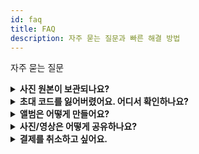 ```yaml
---
id: faq
title: FAQ
description: 자주 묻는 질문과 빠른 해결 방법
---
```


자주 묻는 질문

<details>
<summary><strong>사진 원본이 보관되나요?</strong></summary>

사용자용 백업/복원 기능은 제공하지 않지만, 내부적으로 원본과 리사이즈 파일을 분리·이중화 저장하고 운영 DB는 1일 1회 정기 백업합니다. 자세한 내용은 [데이터 백업 및 보관 정책](/docs/help/backup-restore)을 참고하세요.

</details>

<details>
<summary><strong>초대 코드를 잃어버렸어요. 어디서 확인하나요?</strong></summary>

초대 코드는 커플을 처음 생성할 때 자동으로 발급됩니다. `더보기 탭 > 커플 설정 > 초대`에서 초대 코드를 확인하고 복사할 수 있습니다.

</details>

<details>
<summary><strong>앨범은 어떻게 만들어요?</strong></summary>

앱은 날짜별로 앨범을 관리합니다. 홈에서 달력(또는 날짜 선택기)에서 원하는 날짜를 선택하면 해당 날짜의 앨범이 생성되거나 열립니다.

</details>

<details>
<summary><strong>사진/영상은 어떻게 공유하나요?</strong></summary>

- 홈에서 날짜별 앨범을 선택하세요.
- `+` 버튼으로 사진/영상을 업로드합니다.
- 여러 장을 드래그하여 한 번에 업로드할 수 있습니다.
- 각 항목에는 댓글을 남길 수 있으며, 반응 이모지는 지원하지 않습니다.

</details>

<details>
<summary><strong>결제를 취소하고 싶어요.</strong></summary>

현재는 전 기능을 무료로 제공하고 있어 별도의 구독이나 결제가 없습니다. 따라서 취소 절차도 필요하지 않습니다.

</details>

